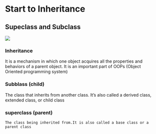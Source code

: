 # Start to Inheritance

## Supeclass and Subclass

![](https://www.google.com/url?sa=i&url=https%3A%2F%2Fmedium.com%2F%40cmukesh8688%2Foops-inheritance-and-polymorphism-2334d0dcab87&psig=AOvVaw0UspE4oZ6Sh0e2RsPxG2b0&ust=1677603489431000&source=images&cd=vfe&ved=0CBAQjRxqFwoTCIDLkMCWtv0CFQAAAAAdAAAAABAW)

### Inheritance 
It is a mechanism in which one object acquires all the properties and behaviors of a parent object. It is an important part of OOPs (Object Oriented programming system)

### Subblass (child)
The class that inherits from another class. It’s also called a derived class, extended class, or child class

### superclass (parent)
```The class being inherited from.It is also called a base class or a parent class```